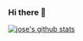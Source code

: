### Hi there 👋

<!--
**jose-vincent/jose-vincent** is a ✨ _special_ ✨ repository because its `README.md` (this file) appears on your GitHub profile.

Here are some ideas to get you started:

- 🔭 I’m currently working on ...
- 🌱 I’m currently learning ...
- 👯 I’m looking to collaborate on ...
- 🤔 I’m looking for help with ...
- 💬 Ask me about ...
- 📫 How to reach me: ...
- 😄 Pronouns: ...
- ⚡ Fun fact: ...
-->
[![jose's github stats](https://github-readme-stats.vercel.app/api?username=jose-vincent&count_private=true)](https://github.com/anuraghazra/github-readme-stats)
